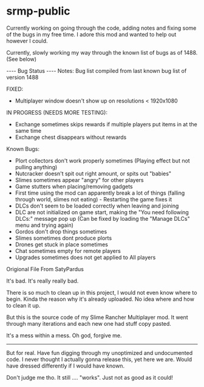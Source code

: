 # srmp-public
Currently working on going through the code, adding notes and fixing some of the bugs in my free time. 
I adore this mod and wanted to help out however I could. 

Currently, slowly working my way through the known list of bugs as of 1488. (See below)



---- Bug Status ----
Notes: Bug list compiled from last known bug list of version 1488

FIXED:
- Multiplayer window doesn't show up on resolutions < 1920x1080

IN PROGRESS (NEEDS MORE TESTING):
- Exchange sometimes skips rewards if multiple players put items in at the same time
- Exchange chest disappears without rewards

Known Bugs:
- Plort collectors don't work properly sometimes (Playing effect but not pulling anything)
- Nutcracker doesn't spit out right amount, or spits out "babies"
- Slimes sometimes appear "angry" for other players
- Game stutters when placing/removing gadgets
- First time using the mod can apparently break a lot of things (falling through world, slimes not eating) - Restarting the game fixes it
- DLCs don't seem to be loaded correctly when leaving and joining
- DLC are not initialized on game start, making the "You need following DLCs:" message pop up (Can be fixed by loading the "Manage DLCs" menu and trying again)
- Gordos don't drop things sometimes
- Slimes sometimes dont produce plorts
- Drones get stuck in place sometimes
- Chat sometimes empty for remote players
- Upgrades sometimes does not get applied to All players



Origional File From SatyPardus

It's bad. It's really really bad.

There is so much to clean up in this project, I would not even know where to begin.
Kinda the reason why it's already uploaded. No idea where and how to clean it up.

But this is the source code of my Slime Rancher Multiplayer mod.
It went through many iterations and each new one had stuff copy pasted.

It's a mess within a mess.
Oh god, forgive me.

---------------------------------------------------------------------------------

But for real. Have fun digging through my unoptimized and undocumented code.
I never thought I actually gonna release this, yet here we are.
Would have dressed differently if I would have known.

Don't judge me tho. It still .... "works".
Just not as good as it could!
